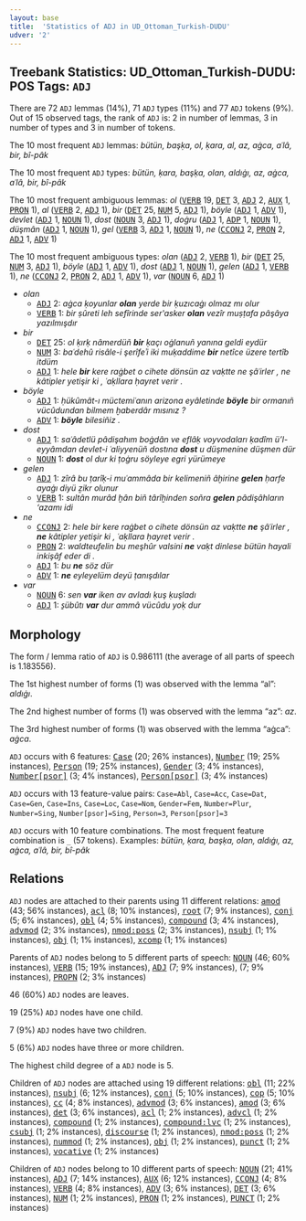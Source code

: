 ```yaml
---
layout: base
title:  'Statistics of ADJ in UD_Ottoman_Turkish-DUDU'
udver: '2'
---
```


## Treebank Statistics: UD_Ottoman_Turkish-DUDU: POS Tags: `ADJ`

There are 72 `ADJ` lemmas (14%), 71 `ADJ` types (11%) and 77 `ADJ` tokens (9%).
Out of 15 observed tags, the rank of `ADJ` is: 2 in number of lemmas, 3 in number of types and 3 in number of tokens.

The 10 most frequent `ADJ` lemmas: <em>bütün, başḳa, ol, ḳara, al, az, aġca, aʿlâ, bir, bî-pâk</em>

The 10 most frequent `ADJ` types:  <em>bütün, ḳara, başḳa, olan, aldıġı, az, aġca, aʿlâ, bir, bî-pâk</em>

The 10 most frequent ambiguous lemmas: <em>ol</em> (<tt><a href="ota_dudu-pos-VERB.html">VERB</a></tt> 19, <tt><a href="ota_dudu-pos-DET.html">DET</a></tt> 3, <tt><a href="ota_dudu-pos-ADJ.html">ADJ</a></tt> 2, <tt><a href="ota_dudu-pos-AUX.html">AUX</a></tt> 1, <tt><a href="ota_dudu-pos-PRON.html">PRON</a></tt> 1), <em>al</em> (<tt><a href="ota_dudu-pos-VERB.html">VERB</a></tt> 2, <tt><a href="ota_dudu-pos-ADJ.html">ADJ</a></tt> 1), <em>bir</em> (<tt><a href="ota_dudu-pos-DET.html">DET</a></tt> 25, <tt><a href="ota_dudu-pos-NUM.html">NUM</a></tt> 5, <tt><a href="ota_dudu-pos-ADJ.html">ADJ</a></tt> 1), <em>böyle</em> (<tt><a href="ota_dudu-pos-ADJ.html">ADJ</a></tt> 1, <tt><a href="ota_dudu-pos-ADV.html">ADV</a></tt> 1), <em>devlet</em> (<tt><a href="ota_dudu-pos-ADJ.html">ADJ</a></tt> 1, <tt><a href="ota_dudu-pos-NOUN.html">NOUN</a></tt> 1), <em>dost</em> (<tt><a href="ota_dudu-pos-NOUN.html">NOUN</a></tt> 3, <tt><a href="ota_dudu-pos-ADJ.html">ADJ</a></tt> 1), <em>doġru</em> (<tt><a href="ota_dudu-pos-ADJ.html">ADJ</a></tt> 1, <tt><a href="ota_dudu-pos-ADP.html">ADP</a></tt> 1, <tt><a href="ota_dudu-pos-NOUN.html">NOUN</a></tt> 1), <em>düşmân</em> (<tt><a href="ota_dudu-pos-ADJ.html">ADJ</a></tt> 1, <tt><a href="ota_dudu-pos-NOUN.html">NOUN</a></tt> 1), <em>gel</em> (<tt><a href="ota_dudu-pos-VERB.html">VERB</a></tt> 3, <tt><a href="ota_dudu-pos-ADJ.html">ADJ</a></tt> 1, <tt><a href="ota_dudu-pos-NOUN.html">NOUN</a></tt> 1), <em>ne</em> (<tt><a href="ota_dudu-pos-CCONJ.html">CCONJ</a></tt> 2, <tt><a href="ota_dudu-pos-PRON.html">PRON</a></tt> 2, <tt><a href="ota_dudu-pos-ADJ.html">ADJ</a></tt> 1, <tt><a href="ota_dudu-pos-ADV.html">ADV</a></tt> 1)

The 10 most frequent ambiguous types:  <em>olan</em> (<tt><a href="ota_dudu-pos-ADJ.html">ADJ</a></tt> 2, <tt><a href="ota_dudu-pos-VERB.html">VERB</a></tt> 1), <em>bir</em> (<tt><a href="ota_dudu-pos-DET.html">DET</a></tt> 25, <tt><a href="ota_dudu-pos-NUM.html">NUM</a></tt> 3, <tt><a href="ota_dudu-pos-ADJ.html">ADJ</a></tt> 1), <em>böyle</em> (<tt><a href="ota_dudu-pos-ADJ.html">ADJ</a></tt> 1, <tt><a href="ota_dudu-pos-ADV.html">ADV</a></tt> 1), <em>dost</em> (<tt><a href="ota_dudu-pos-ADJ.html">ADJ</a></tt> 1, <tt><a href="ota_dudu-pos-NOUN.html">NOUN</a></tt> 1), <em>gelen</em> (<tt><a href="ota_dudu-pos-ADJ.html">ADJ</a></tt> 1, <tt><a href="ota_dudu-pos-VERB.html">VERB</a></tt> 1), <em>ne</em> (<tt><a href="ota_dudu-pos-CCONJ.html">CCONJ</a></tt> 2, <tt><a href="ota_dudu-pos-PRON.html">PRON</a></tt> 2, <tt><a href="ota_dudu-pos-ADJ.html">ADJ</a></tt> 1, <tt><a href="ota_dudu-pos-ADV.html">ADV</a></tt> 1), <em>var</em> (<tt><a href="ota_dudu-pos-NOUN.html">NOUN</a></tt> 6, <tt><a href="ota_dudu-pos-ADJ.html">ADJ</a></tt> 1)


* <em>olan</em>
  * <tt><a href="ota_dudu-pos-ADJ.html">ADJ</a></tt> 2: <em>aġca ḳoyunlar <b>olan</b> yerde bir ḳuzıcaġı olmaz mı olur</em>
  * <tt><a href="ota_dudu-pos-VERB.html">VERB</a></tt> 1: <em>bir ṣûreti leh sefîrinde serʽasker <b>olan</b> vezîr muṣṭafa pâşâya yazılmışdır</em>
* <em>bir</em>
  * <tt><a href="ota_dudu-pos-DET.html">DET</a></tt> 25: <em>ol ḳırḳ nâmerdüñ <b>bir</b> ḳaçı oġlanuñ yanına geldi eydür</em>
  * <tt><a href="ota_dudu-pos-NUM.html">NUM</a></tt> 3: <em>baʿdehû risâle-i şerîfeʾi iki muḳaddime <b>bir</b> netîce üzere tertîb itdüm</em>
  * <tt><a href="ota_dudu-pos-ADJ.html">ADJ</a></tt> 1: <em>hele <b>bir</b> kere raġbet o cihete dönsün az vaḳtte ne şâʿirler , ne kâtipler yetişir ki , ʿaḳllara ḥayret verir .</em>
* <em>böyle</em>
  * <tt><a href="ota_dudu-pos-ADJ.html">ADJ</a></tt> 1: <em>ḥükûmât-ı müctemiʿanın arizona eyâletinde <b>böyle</b> bir ormanıñ vücûdundan bilmem ḫaberdâr mısınız ?</em>
  * <tt><a href="ota_dudu-pos-ADV.html">ADV</a></tt> 1: <em><b>böyle</b> bilesiñiz .</em>
* <em>dost</em>
  * <tt><a href="ota_dudu-pos-ADJ.html">ADJ</a></tt> 1: <em>saʿâdetlü pâdişahım boġdân ve eflâḳ voyvodaları ḳadîm ü’l-eyyâmdan devlet-i ʿaliyyenüñ dostına <b>dost</b> u düşmenine düşmen dür</em>
  * <tt><a href="ota_dudu-pos-NOUN.html">NOUN</a></tt> 1: <em><b>dost</b> ol dur ki ṭoġru söyleye egri yürümeye</em>
* <em>gelen</em>
  * <tt><a href="ota_dudu-pos-ADJ.html">ADJ</a></tt> 1: <em>zîrâ bu ṭarîḳ-i muʿammâda bir kelimeniñ âḫirine <b>gelen</b> ḥarfe ayaġı diyü ẕikr olunur</em>
  * <tt><a href="ota_dudu-pos-VERB.html">VERB</a></tt> 1: <em>sultân murâd ḫân biñ târîḫinden soñra <b>gelen</b> pâdişâhların ‘azamı idi</em>
* <em>ne</em>
  * <tt><a href="ota_dudu-pos-CCONJ.html">CCONJ</a></tt> 2: <em>hele bir kere raġbet o cihete dönsün az vaḳtte <b>ne</b> şâʿirler , <b>ne</b> kâtipler yetişir ki , ʿaḳllara ḥayret verir .</em>
  * <tt><a href="ota_dudu-pos-PRON.html">PRON</a></tt> 2: <em>waldteufelin bu meşhûr valsini <b>ne</b> vaḳt dinlese bütün hayali inkişâf eder di .</em>
  * <tt><a href="ota_dudu-pos-ADJ.html">ADJ</a></tt> 1: <em>bu <b>ne</b> söz dür</em>
  * <tt><a href="ota_dudu-pos-ADV.html">ADV</a></tt> 1: <em><b>ne</b> eyleyelüm deyü ṭanışdılar</em>
* <em>var</em>
  * <tt><a href="ota_dudu-pos-NOUN.html">NOUN</a></tt> 6: <em>sen <b>var</b> iken av avladı ḳuş ḳuşladı</em>
  * <tt><a href="ota_dudu-pos-ADJ.html">ADJ</a></tt> 1: <em>s̱übûtı <b>var</b> dur ammâ vücûdu yoḳ dur</em>

## Morphology

The form / lemma ratio of `ADJ` is 0.986111 (the average of all parts of speech is 1.183556).

The 1st highest number of forms (1) was observed with the lemma “al”: <em>aldıġı</em>.

The 2nd highest number of forms (1) was observed with the lemma “az”: <em>az</em>.

The 3rd highest number of forms (1) was observed with the lemma “aġca”: <em>aġca</em>.

`ADJ` occurs with 6 features: <tt><a href="ota_dudu-feat-Case.html">Case</a></tt> (20; 26% instances), <tt><a href="ota_dudu-feat-Number.html">Number</a></tt> (19; 25% instances), <tt><a href="ota_dudu-feat-Person.html">Person</a></tt> (19; 25% instances), <tt><a href="ota_dudu-feat-Gender.html">Gender</a></tt> (3; 4% instances), <tt><a href="ota_dudu-feat-Number-psor.html">Number[psor]</a></tt> (3; 4% instances), <tt><a href="ota_dudu-feat-Person-psor.html">Person[psor]</a></tt> (3; 4% instances)

`ADJ` occurs with 13 feature-value pairs: `Case=Abl`, `Case=Acc`, `Case=Dat`, `Case=Gen`, `Case=Ins`, `Case=Loc`, `Case=Nom`, `Gender=Fem`, `Number=Plur`, `Number=Sing`, `Number[psor]=Sing`, `Person=3`, `Person[psor]=3`

`ADJ` occurs with 10 feature combinations.
The most frequent feature combination is `_` (57 tokens).
Examples: <em>bütün, ḳara, başḳa, olan, aldıġı, az, aġca, aʿlâ, bir, bî-pâk</em>


## Relations

`ADJ` nodes are attached to their parents using 11 different relations: <tt><a href="ota_dudu-dep-amod.html">amod</a></tt> (43; 56% instances), <tt><a href="ota_dudu-dep-acl.html">acl</a></tt> (8; 10% instances), <tt><a href="ota_dudu-dep-root.html">root</a></tt> (7; 9% instances), <tt><a href="ota_dudu-dep-conj.html">conj</a></tt> (5; 6% instances), <tt><a href="ota_dudu-dep-obl.html">obl</a></tt> (4; 5% instances), <tt><a href="ota_dudu-dep-compound.html">compound</a></tt> (3; 4% instances), <tt><a href="ota_dudu-dep-advmod.html">advmod</a></tt> (2; 3% instances), <tt><a href="ota_dudu-dep-nmod-poss.html">nmod:poss</a></tt> (2; 3% instances), <tt><a href="ota_dudu-dep-nsubj.html">nsubj</a></tt> (1; 1% instances), <tt><a href="ota_dudu-dep-obj.html">obj</a></tt> (1; 1% instances), <tt><a href="ota_dudu-dep-xcomp.html">xcomp</a></tt> (1; 1% instances)

Parents of `ADJ` nodes belong to 5 different parts of speech: <tt><a href="ota_dudu-pos-NOUN.html">NOUN</a></tt> (46; 60% instances), <tt><a href="ota_dudu-pos-VERB.html">VERB</a></tt> (15; 19% instances), <tt><a href="ota_dudu-pos-ADJ.html">ADJ</a></tt> (7; 9% instances),  (7; 9% instances), <tt><a href="ota_dudu-pos-PROPN.html">PROPN</a></tt> (2; 3% instances)

46 (60%) `ADJ` nodes are leaves.

19 (25%) `ADJ` nodes have one child.

7 (9%) `ADJ` nodes have two children.

5 (6%) `ADJ` nodes have three or more children.

The highest child degree of a `ADJ` node is 5.

Children of `ADJ` nodes are attached using 19 different relations: <tt><a href="ota_dudu-dep-obl.html">obl</a></tt> (11; 22% instances), <tt><a href="ota_dudu-dep-nsubj.html">nsubj</a></tt> (6; 12% instances), <tt><a href="ota_dudu-dep-conj.html">conj</a></tt> (5; 10% instances), <tt><a href="ota_dudu-dep-cop.html">cop</a></tt> (5; 10% instances), <tt><a href="ota_dudu-dep-cc.html">cc</a></tt> (4; 8% instances), <tt><a href="ota_dudu-dep-advmod.html">advmod</a></tt> (3; 6% instances), <tt><a href="ota_dudu-dep-amod.html">amod</a></tt> (3; 6% instances), <tt><a href="ota_dudu-dep-det.html">det</a></tt> (3; 6% instances), <tt><a href="ota_dudu-dep-acl.html">acl</a></tt> (1; 2% instances), <tt><a href="ota_dudu-dep-advcl.html">advcl</a></tt> (1; 2% instances), <tt><a href="ota_dudu-dep-compound.html">compound</a></tt> (1; 2% instances), <tt><a href="ota_dudu-dep-compound-lvc.html">compound:lvc</a></tt> (1; 2% instances), <tt><a href="ota_dudu-dep-csubj.html">csubj</a></tt> (1; 2% instances), <tt><a href="ota_dudu-dep-discourse.html">discourse</a></tt> (1; 2% instances), <tt><a href="ota_dudu-dep-nmod-poss.html">nmod:poss</a></tt> (1; 2% instances), <tt><a href="ota_dudu-dep-nummod.html">nummod</a></tt> (1; 2% instances), <tt><a href="ota_dudu-dep-obj.html">obj</a></tt> (1; 2% instances), <tt><a href="ota_dudu-dep-punct.html">punct</a></tt> (1; 2% instances), <tt><a href="ota_dudu-dep-vocative.html">vocative</a></tt> (1; 2% instances)

Children of `ADJ` nodes belong to 10 different parts of speech: <tt><a href="ota_dudu-pos-NOUN.html">NOUN</a></tt> (21; 41% instances), <tt><a href="ota_dudu-pos-ADJ.html">ADJ</a></tt> (7; 14% instances), <tt><a href="ota_dudu-pos-AUX.html">AUX</a></tt> (6; 12% instances), <tt><a href="ota_dudu-pos-CCONJ.html">CCONJ</a></tt> (4; 8% instances), <tt><a href="ota_dudu-pos-VERB.html">VERB</a></tt> (4; 8% instances), <tt><a href="ota_dudu-pos-ADV.html">ADV</a></tt> (3; 6% instances), <tt><a href="ota_dudu-pos-DET.html">DET</a></tt> (3; 6% instances), <tt><a href="ota_dudu-pos-NUM.html">NUM</a></tt> (1; 2% instances), <tt><a href="ota_dudu-pos-PRON.html">PRON</a></tt> (1; 2% instances), <tt><a href="ota_dudu-pos-PUNCT.html">PUNCT</a></tt> (1; 2% instances)

